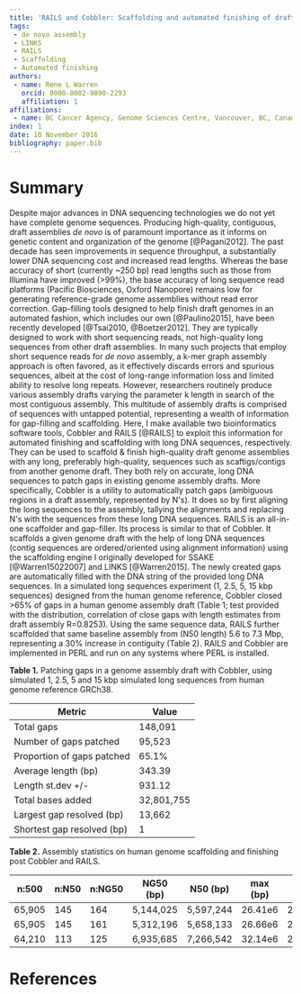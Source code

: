```yaml
---
title: 'RAILS and Cobbler: Scaffolding and automated finishing of draft genomes using long DNA sequences'
tags:
 - de novo assembly
 - LINKS
 - RAILS
 - Scaffolding
 - Automated finishing
authors:
 - name: Rene L Warren
   orcid: 0000-0002-9890-2293 
   affiliation: 1
affiliations:
 - name: BC Cancer Agency, Genome Sciences Centre, Vancouver, BC, Canada
index: 1
date: 10 November 2016
bibliography: paper.bib
---
```


# Summary

  Despite major advances in DNA sequencing technologies we do not yet have complete genome sequences.
  Producing high-quality, contiguous, draft assemblies *de novo* is of paramount importance as it informs on genetic content and organization of the genome [@Pagani2012].   The past decade has seen improvements in sequence throughput, a substantially lower DNA sequencing cost and increased read lengths.  Whereas the base accuracy of short (currently ~250 bp) read lengths such as those from Illumina have improved (>99%), the base accuracy of long sequence read platforms (Pacific Biosciences, Oxford Nanopore) remains low for generating reference-grade genome assemblies without read error correction. Gap-filling tools designed to help finish draft genomes in an automated fashion, which includes our own [@Paulino2015], have been recently developed [@Tsai2010, @Boetzer2012]. They are typically designed to work with short sequencing reads, not high-quality long sequences from other draft assemblies. 
  In many such projects that employ short sequence reads for *de novo* assembly, a k-mer graph assembly approach is often favored, as it effectively discards errors and spurious sequences, albeit at the cost of long-range information loss and limited ability to resolve long repeats. However, researchers routinely produce various assembly drafts varying the parameter k length in search of the most contiguous assembly. This multitude of assembly drafts is comprised of sequences with untapped potential, representing a wealth of information for gap-filling and scaffolding. 
  Here, I make available two bioinformatics software tools, Cobbler and RAILS [@RAILS] to exploit this information for automated finishing and scaffolding with long DNA sequences, respectively. They can be used to scaffold & finish high-quality draft genome assemblies with any long, preferably high-quality, sequences such as scaftigs/contigs from another genome draft. They both rely on accurate, long DNA sequences to patch gaps in existing genome assembly drafts. More specifically, Cobbler is a utility to automatically patch gaps (ambiguous regions in a draft assembly, represented by N's). It does so by first aligning the long sequences to the assembly, tallying the alignments and replacing N's with the sequences from these long DNA sequences. RAILS is an all-in-one scaffolder and gap-filler. Its process is similar to that of Cobbler. It scaffolds a given genome draft with the help of long DNA sequences (contig sequences are ordered/oriented using alignment information) using the scaffolding engine I originally developed for SSAKE [@Warren15022007] and LINKS [@Warren2015]. The newly created gaps are automatically filled with the DNA string of the provided long DNA sequences. In a simulated long sequences experiment (1, 2.5, 5, 15 kbp sequences) designed from the human genome reference, Cobbler closed >65% of gaps in a human genome assembly draft (Table 1; test provided with the distribution, correlation of close gaps with length estimates from draft assembly R=0.8253). Using the same sequence data, RAILS further scaffolded that same baseline assembly from (N50 length) 5.6 to 7.3 Mbp, representing a 30% increase in contiguity (Table 2). RAILS and Cobbler are implemented in PERL and run on any systems where PERL is installed.

**Table 1.** Patching gaps in a genome assembly draft with Cobbler, using simulated 1, 2.5, 5 and 15 kbp simulated long sequences from human genome reference GRCh38.

Metric | Value
---- | ----
Total gaps | 148,091
Number of gaps patched | 95,523
Proportion of gaps patched | 65.1%
Average length (bp) | 343.39
Length st.dev +/- | 931.12
Total bases added | 32,801,755
Largest gap resolved (bp) | 13,662
Shortest gap resolved (bp) | 1

**Table 2.** Assembly statistics on human genome scaffolding and finishing post Cobbler and RAILS.

n:500 | n:N50 | n:NG50 |        NG50 (bp) |     N50 (bp)|       max (bp) |      sum (bp) |      name
------ | ----- | ----- | --------- | --------- | --------- |  ------- | ---------
65,905 |        145 |   164 |   5,144,025 |     5,597,244 |       26.41e6 |       2.794e9 |       Baseline
65,905 |        145 |   161 |   5,312,196 |     5,658,133 |       26.66e6 |       2.827e9 |       Cobbler
64,210 |        113 |   125 |   6,935,685 |     7,266,542 |       32.14e6 |       2.836e9 |       RAILS

# References
